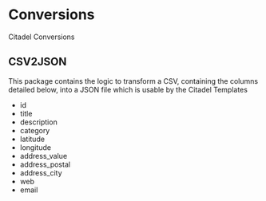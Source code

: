Conversions
===========

Citadel Conversions

CSV2JSON
--------

This package contains the logic to transform a CSV, containing the columns detailed below, into a JSON file which is usable by the Citadel Templates

- id
- title
- description
- category
- latitude
- longitude
- address_value
- address_postal
- address_city
- web
- email
